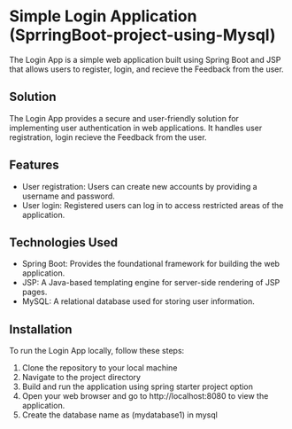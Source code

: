 # Simple Login Application (SprringBoot-project-using-Mysql)

The Login App is a simple web application built using Spring Boot and JSP that allows users to register, login, and recieve the Feedback from the user.


## Solution

The Login App provides a secure and user-friendly solution for implementing user authentication in web applications. It handles user registration, login recieve the Feedback from the user.

## Features

- User registration: Users can create new accounts by providing a username and password.
- User login: Registered users can log in to access restricted areas of the application.

## Technologies Used

- Spring Boot: Provides the foundational framework for building the web application.
- JSP: A Java-based templating engine for server-side rendering of JSP pages.
- MySQL: A relational database used for storing user information.

## Installation

To run the Login App locally, follow these steps:

1. Clone the repository to your local machine
2. Navigate to the project directory
3. Build and run the application using spring starter project option
4. Open your web browser and go to http://localhost:8080 to view the application.
5. Create the database name as (mydatabase1) in mysql
 

